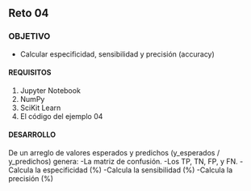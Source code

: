## Reto 04

### OBJETIVO 

- Calcular especificidad, sensibilidad y precisión (accuracy)

#### REQUISITOS 

1. Jupyter Notebook
2. NumPy
3. SciKit Learn 
4. El código del ejemplo 04

#### DESARROLLO

De un arreglo de valores esperados y predichos (y_esperados / y_predichos) genera:
    -La matriz de confusión.
    -Los TP, TN, FP, y FN.
    -Calcula la especificidad (%)
    -Calcula la sensibilidad (%)
    -Calcula la precisión (%)

